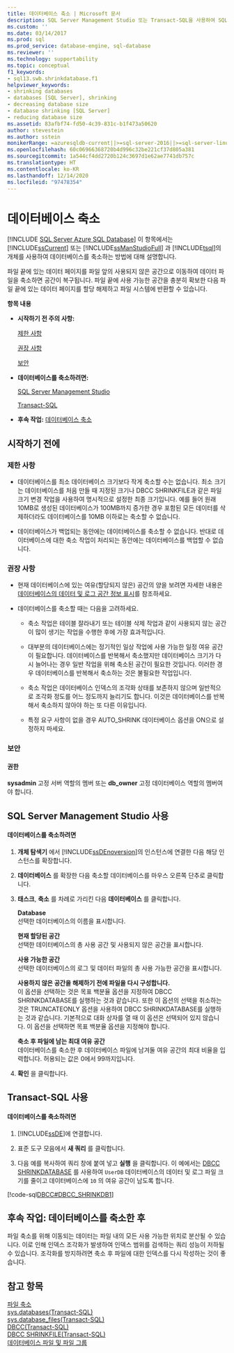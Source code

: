 ```yaml
---
title: 데이터베이스 축소 | Microsoft 문서
description: SQL Server Management Studio 또는 Transact-SQL을 사용하여 SQL Server에서 Object를 통해 데이터베이스를 축소하는 방법을 알아봅니다.
ms.custom: ''
ms.date: 03/14/2017
ms.prod: sql
ms.prod_service: database-engine, sql-database
ms.reviewer: ''
ms.technology: supportability
ms.topic: conceptual
f1_keywords:
- sql13.swb.shrinkdatabase.f1
helpviewer_keywords:
- shrinking databases
- databases [SQL Server], shrinking
- decreasing database size
- database shrinking [SQL Server]
- reducing database size
ms.assetid: 83afbf74-fd50-4c39-831c-b1f473a50620
author: stevestein
ms.author: sstein
monikerRange: =azuresqldb-current||>=sql-server-2016||>=sql-server-linux-2017||=azuresqldb-mi-current
ms.openlocfilehash: 60c06966368720b4d996c32be221cf37d805a381
ms.sourcegitcommit: 1a544cf4dd2720b124c3697d1e62ae7741db757c
ms.translationtype: HT
ms.contentlocale: ko-KR
ms.lasthandoff: 12/14/2020
ms.locfileid: "97478354"
---
```

# <a name="shrink-a-database"></a>데이터베이스 축소
[!INCLUDE [SQL Server Azure SQL Database](../../includes/applies-to-version/sql-asdb.md)]
  이 항목에서는 [!INCLUDE[ssCurrent](../../includes/sscurrent-md.md)] 또는 [!INCLUDE[ssManStudioFull](../../includes/ssmanstudiofull-md.md)] 과 [!INCLUDE[tsql](../../includes/tsql-md.md)]의 개체를 사용하여 데이터베이스를 축소하는 방법에 대해 설명합니다.  
  
 파일 끝에 있는 데이터 페이지를 파일 앞의 사용되지 않은 공간으로 이동하여 데이터 파일을 축소하면 공간이 복구됩니다. 파일 끝에 사용 가능한 공간을 충분히 확보한 다음 파일 끝에 있는 데이터 페이지를 할당 해제하고 파일 시스템에 반환할 수 있습니다.  
  
 **항목 내용**  
  
-   **시작하기 전 주의 사항:**  
  
     [제한 사항](#Restrictions)  
  
     [권장 사항](#Recommendations)  
  
     [보안](#Security)  
  
-   **데이터베이스를 축소하려면:**  
  
     [SQL Server Management Studio](#SSMSProcedure)  
  
     [Transact-SQL](#TsqlProcedure)  
  
-   **후속 작업:**  [데이터베이스 축소](#FollowUp)  
  
##  <a name="before-you-begin"></a><a name="BeforeYouBegin"></a> 시작하기 전에  
  
###  <a name="limitations-and-restrictions"></a><a name="Restrictions"></a> 제한 사항  
  
-   데이터베이스를 최소 데이터베이스 크기보다 작게 축소할 수는 없습니다. 최소 크기는 데이터베이스를 처음 만들 때 지정된 크기나 DBCC SHRINKFILE과 같은 파일 크기 변경 작업을 사용하여 명시적으로 설정한 최종 크기입니다. 예를 들어 원래 10MB로 생성된 데이터베이스가 100MB까지 증가한 경우 포함된 모든 데이터를 삭제하더라도 데이터베이스를 10MB 이하로는 축소할 수 없습니다.  
  
-   데이터베이스가 백업되는 동안에는 데이터베이스를 축소할 수 없습니다. 반대로 데이터베이스에 대한 축소 작업이 처리되는 동안에는 데이터베이스를 백업할 수 없습니다.
  
###  <a name="recommendations"></a><a name="Recommendations"></a> 권장 사항  
  
-   현재 데이터베이스에 있는 여유(할당되지 않은) 공간의 양을 보려면 자세한 내용은 [데이터베이스의 데이터 및 로그 공간 정보 표시](../../relational-databases/databases/display-data-and-log-space-information-for-a-database.md)를 참조하세요.  
  
-   데이터베이스를 축소할 때는 다음을 고려하세요.  
  
    -   축소 작업은 테이블 잘라내기 또는 테이블 삭제 작업과 같이 사용되지 않는 공간이 많이 생기는 작업을 수행한 후에 가장 효과적입니다.  
  
    -   대부분의 데이터베이스에는 정기적인 일상 작업에 사용 가능한 일정 여유 공간이 필요합니다. 데이터베이스를 반복해서 축소했지만 데이터베이스 크기가 다시 늘어나는 경우 일반 작업을 위해 축소된 공간이 필요한 것입니다. 이러한 경우 데이터베이스를 반복해서 축소하는 것은 불필요한 작업입니다.  
  
    -   축소 작업은 데이터베이스 인덱스의 조각화 상태를 보존하지 않으며 일반적으로 조각화 정도를 어느 정도까지 늘리기도 합니다. 이것은 데이터베이스를 반복해서 축소하지 않아야 하는 또 다른 이유입니다.  
  
    -   특정 요구 사항이 없을 경우 AUTO_SHRINK 데이터베이스 옵션을 ON으로 설정하지 마세요.  
  
###  <a name="security"></a><a name="Security"></a> 보안  
  
####  <a name="permissions"></a><a name="Permissions"></a> 권한  
 **sysadmin** 고정 서버 역할의 멤버 또는 **db_owner** 고정 데이터베이스 역할의 멤버여야 합니다.  
  
##  <a name="using-sql-server-management-studio"></a><a name="SSMSProcedure"></a> SQL Server Management Studio 사용  
  
#### <a name="to-shrink-a-database"></a>데이터베이스를 축소하려면  
  
1.  **개체 탐색기** 에서 [!INCLUDE[ssDEnoversion](../../includes/ssdenoversion-md.md)]의 인스턴스에 연결한 다음 해당 인스턴스를 확장합니다.  
  
2.  **데이터베이스** 를 확장한 다음 축소할 데이터베이스를 마우스 오른쪽 단추로 클릭합니다.  
  
3.  **태스크**, **축소** 를 차례로 가리킨 다음 **데이터베이스** 를 클릭합니다.  
  
     **Database**  
     선택한 데이터베이스의 이름을 표시합니다.  
  
     **현재 할당된 공간**  
     선택한 데이터베이스의 총 사용 공간 및 사용되지 않은 공간을 표시합니다.  
  
     **사용 가능한 공간**  
     선택한 데이터베이스의 로그 및 데이터 파일의 총 사용 가능한 공간을 표시합니다.  
  
     **사용하지 않은 공간을 해제하기 전에 파일을 다시 구성합니다.**  
     이 옵션을 선택하는 것은 목표 백분율 옵션을 지정하여 DBCC SHRINKDATABASE를 실행하는 것과 같습니다. 또한 이 옵션의 선택을 취소하는 것은 TRUNCATEONLY 옵션을 사용하여 DBCC SHRINKDATABASE를 실행하는 것과 같습니다. 기본적으로 대화 상자를 열 때 이 옵션은 선택되어 있지 않습니다. 이 옵션을 선택하면 목표 백분율 옵션을 지정해야 합니다.  
  
     **축소 후 파일에 남는 최대 여유 공간**  
     데이터베이스를 축소한 후 데이터베이스 파일에 남겨둘 여유 공간의 최대 비율을 입력합니다. 허용되는 값은 0에서 99까지입니다.  
  
4.  **확인** 을 클릭합니다.  

##  <a name="using-transact-sql"></a><a name="TsqlProcedure"></a> Transact-SQL 사용  
  
#### <a name="to-shrink-a-database"></a>데이터베이스를 축소하려면  
  
1.  [!INCLUDE[ssDE](../../includes/ssde-md.md)]에 연결합니다.  
  
2.  표준 도구 모음에서 **새 쿼리** 를 클릭합니다.  
  
3.  다음 예를 복사하여 쿼리 창에 붙여 넣고 **실행** 을 클릭합니다. 이 예에서는 [DBCC SHRINKDATABASE](../../t-sql/database-console-commands/dbcc-shrinkdatabase-transact-sql.md) 를 사용하여 `UserDB` 데이터베이스의 데이터 및 로그 파일 크기를 줄이고 데이터베이스에 `10` 의 여유 공간이 남도록 합니다.  
  
 [!code-sql[DBCC#DBCC_SHRINKDB1](../../relational-databases/databases/codesnippet/tsql/shrink-a-database_1.sql)]  
  
##  <a name="follow-up-after-you-shrink-a-database"></a><a name="FollowUp"></a> 후속 작업: 데이터베이스를 축소한 후  
 파일 축소를 위해 이동되는 데이터는 파일 내의 모든 사용 가능한 위치로 분산될 수 있습니다. 이로 인해 인덱스 조각화가 발생하여 인덱스 범위를 검색하는 쿼리 성능이 저하될 수 있습니다. 조각화를 방지하려면 축소 후 파일에 대한 인덱스를 다시 작성하는 것이 좋습니다.  
  
## <a name="see-also"></a>참고 항목  
 [파일 축소](../../relational-databases/databases/shrink-a-file.md)   
 [sys.databases&#40;Transact-SQL&#41;](../../relational-databases/system-catalog-views/sys-databases-transact-sql.md)   
 [sys.database_files&#40;Transact-SQL&#41;](../../relational-databases/system-catalog-views/sys-database-files-transact-sql.md)   
 [DBCC&#40;Transact-SQL&#41;](../../t-sql/database-console-commands/dbcc-transact-sql.md)   
 [DBCC SHRINKFILE&#40;Transact-SQL&#41;](../../t-sql/database-console-commands/dbcc-shrinkfile-transact-sql.md)   
 [데이터베이스 파일 및 파일 그룹](../../relational-databases/databases/database-files-and-filegroups.md)  
  
  
